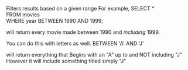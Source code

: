 Filters results based on a given range
For example,
	SELECT *  
	FROM movies  
	WHERE year BETWEEN 1990 AND 1999;

will return every movie made between 1990 and _including_ 1999.

You can do this with letters as well.
	BETWEEN 'A' AND 'J'

will return everything that Begins with an "A" up to and NOT including "J" However it will include something titled simply "J"
